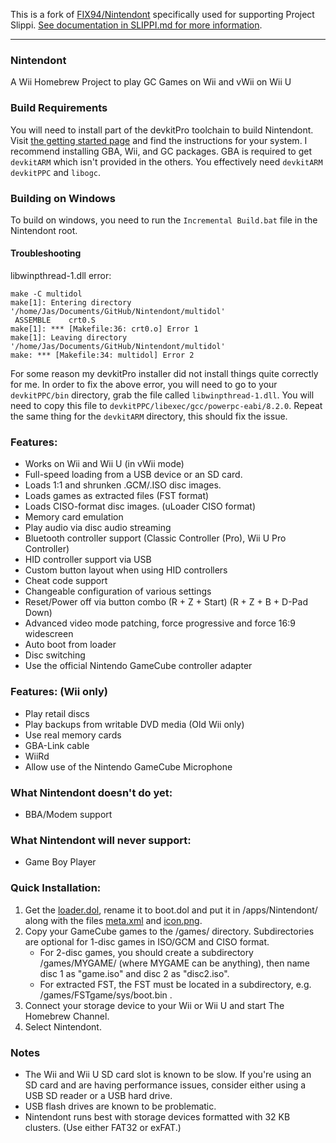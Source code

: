 This is a fork of [FIX94/Nintendont](https://github.com/FIX94/Nintendont) specifically
used for supporting Project Slippi. [See documentation in SLIPPI.md for more information](SLIPPI.md).

-------------------------------------------

### Nintendont
A Wii Homebrew Project to play GC Games on Wii and vWii on Wii U

### Build Requirements
You will need to install part of the devkitPro toolchain to build Nintendont. Visit [the getting started page](https://devkitpro.org/wiki/Getting_Started) and find the instructions for your system. I recommend installing GBA, Wii, and GC packages. GBA is required to get `devkitARM` which isn't provided in the others. You effectively need `devkitARM` `devkitPPC` and `libogc`.

### Building on Windows
To build on windows, you need to run the `Incremental Build.bat` file in the Nintendont root.

#### Troubleshooting
libwinpthread-1.dll error:
```
make -C multidol
make[1]: Entering directory '/home/Jas/Documents/GitHub/Nintendont/multidol'
 ASSEMBLE    crt0.S
make[1]: *** [Makefile:36: crt0.o] Error 1
make[1]: Leaving directory '/home/Jas/Documents/GitHub/Nintendont/multidol'
make: *** [Makefile:34: multidol] Error 2
```
For some reason my devkitPro installer did not install things quite correctly for me. In order to fix the above error, you will need to go to your `devkitPPC/bin` directory, grab the file called `libwinpthread-1.dll`. You will need to copy this file to `devkitPPC/libexec/gcc/powerpc-eabi/8.2.0`. Repeat the same thing for the `devkitARM` directory, this should fix the issue.

### Features:
* Works on Wii and Wii U (in vWii mode)
* Full-speed loading from a USB device or an SD card.
* Loads 1:1 and shrunken .GCM/.ISO disc images.
* Loads games as extracted files (FST format)
* Loads CISO-format disc images. (uLoader CISO format)
* Memory card emulation
* Play audio via disc audio streaming
* Bluetooth controller support (Classic Controller (Pro), Wii U Pro Controller)
* HID controller support via USB
* Custom button layout when using HID controllers
* Cheat code support
* Changeable configuration of various settings
* Reset/Power off via button combo (R + Z + Start) (R + Z + B + D-Pad Down)
* Advanced video mode patching, force progressive and force 16:9 widescreen
* Auto boot from loader
* Disc switching
* Use the official Nintendo GameCube controller adapter

### Features: (Wii only)
* Play retail discs
* Play backups from writable DVD media (Old Wii only)
* Use real memory cards
* GBA-Link cable
* WiiRd
* Allow use of the Nintendo GameCube Microphone

### What Nintendont doesn't do yet:
* BBA/Modem support

### What Nintendont will never support:
* Game Boy Player

### Quick Installation:
1. Get the [loader.dol](loader/loader.dol?raw=true), rename it to boot.dol and put it in /apps/Nintendont/ along with the files [meta.xml](nintendont/meta.xml?raw=true) and [icon.png](nintendont/icon.png?raw=true).
2. Copy your GameCube games to the /games/ directory. Subdirectories are optional for 1-disc games in ISO/GCM and CISO format.
   * For 2-disc games, you should create a subdirectory /games/MYGAME/ (where MYGAME can be anything), then name disc 1 as "game.iso" and disc 2 as "disc2.iso".
   * For extracted FST, the FST must be located in a subdirectory, e.g. /games/FSTgame/sys/boot.bin .
3. Connect your storage device to your Wii or Wii U and start The Homebrew Channel.
4. Select Nintendont.

### Notes
* The Wii and Wii U SD card slot is known to be slow. If you're using an SD card and are having performance issues, consider either using a USB SD reader or a USB hard drive.
* USB flash drives are known to be problematic.
* Nintendont runs best with storage devices formatted with 32 KB clusters. (Use either FAT32 or exFAT.)

